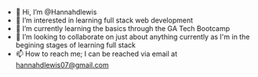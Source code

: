 - 👋 Hi, I’m @Hannahdlewis
- 👀 I’m interested in learning full stack web development
- 🌱 I’m currently learning the basics through the GA Tech Bootcamp
- 💞️ I’m looking to collaborate on just about anything currently as I'm in the begining stages of learning full stack
- 📫 How to reach me; I can be reached via email at hannahdlewis07@gmail.com

<!---
Hannahdlewis/Hannahdlewis is a ✨ special ✨ repository because its `README.md` (this file) appears on your GitHub profile.
You can click the Preview link to take a look at your changes.
--->
